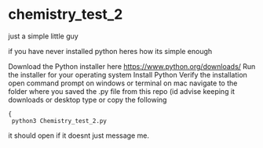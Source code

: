 # chemistry_test_2
just a simple little guy 


if you have never installed python heres how its simple enough

Download the Python installer here https://www.python.org/downloads/
Run the installer for your operating system
Install Python
Verify the installation
open command prompt on windows or terminal on mac 
navigate to the folder where you saved the .py file from this repo (id advise keeping it downloads or desktop 
type or copy the following 
```
{
 python3 Chemistry_test_2.py
```

it should open if it doesnt just message me.
